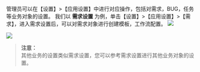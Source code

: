 管理员可以在【设置】>【应用设置】中进行对应操作，包括对需求，BUG，任务等业务对象的设置。
我们以 **需求设置** 为例，单击【设置】>【应用设置】>【需求】，进入需求设置后，可以对需求对象进行创建模板，工作流配置。
![](http://imgcache.tcecqpoc.fsphere.cn/image/mc.qcloudimg.com/static/img/10da3717c249d0746540c706df284a43/image.jpg)


![](http://imgcache.tcecqpoc.fsphere.cn/image/mc.qcloudimg.com/static/img/c189d6750c6e442f18135b36e1b5087f/image.jpg)


> **注意：**   
> 其他业务的设置类似需求设置，您可以参考需求设置进行其他业务对象的设置。
